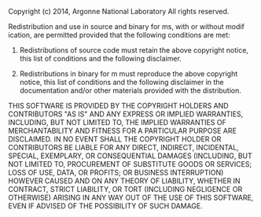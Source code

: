 Copyright (c) 2014, Argonne National Laboratory
All rights reserved.

Redistribution and use in source and binary for ms,  with or without modif ication,  are permitted provided that the following conditions are met:

1. Redistributions of source code must retain the above copyright notice,  this list of conditions and the following disclaimer.

2. Redistributions in binary for m must reproduce the above copyright notice,  this list of conditions and the following disclaimer in the documentation and/or other materials provided with the distribution.

THIS SOFTWARE IS PROVIDED BY THE COPYRIGHT HOLDERS AND CONTRIBUTORS "AS IS" AND ANY EXPRESS OR IMPLIED WARRANTIES,  INCLUDING,  BUT NOT LIMITED TO,  THE IMPLIED WARRANTIES OF MERCHANTABILITY AND FITNESS FOR A PARTICULAR PURPOSE ARE DISCLAIMED. IN NO EVENT SHALL THE COPYRIGHT HOLDER OR CONTRIBUTORS BE LIABLE FOR ANY DIRECT,  INDIRECT,  INCIDENTAL,  SPECIAL,  EXEMPLARY,  OR CONSEQUENTIAL DAMAGES (INCLUDING,  BUT NOT LIMITED TO,  PROCUREMENT OF SUBSTITUTE GOODS OR SERVICES; LOSS OF USE,  DATA,  OR PROFITS; OR BUSINESS INTERRUPTION) HOWEVER CAUSED AND ON ANY THEORY OF LIABILITY,  WHETHER IN CONTRACT,  STRICT LIABILITY,  OR TORT (INCLUDING NEGLIGENCE OR OTHERWISE) ARISING IN ANY WAY OUT OF THE USE OF THIS SOFTWARE,  EVEN IF ADVISED OF THE POSSIBILITY OF SUCH DAMAGE.

